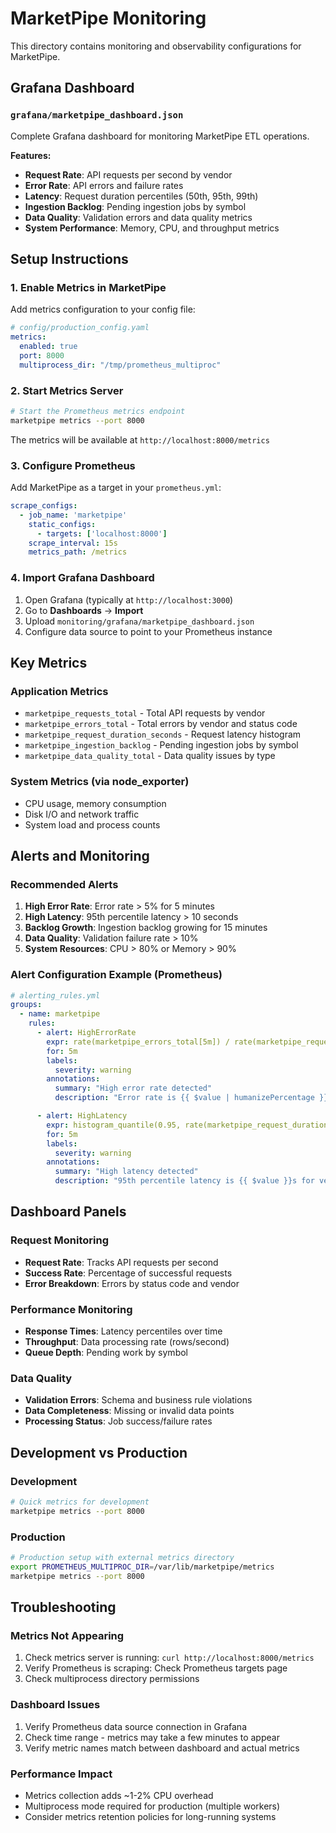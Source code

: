# MarketPipe Monitoring

This directory contains monitoring and observability configurations for MarketPipe.

## Grafana Dashboard

### `grafana/marketpipe_dashboard.json`
Complete Grafana dashboard for monitoring MarketPipe ETL operations.

**Features:**
- **Request Rate**: API requests per second by vendor
- **Error Rate**: API errors and failure rates  
- **Latency**: Request duration percentiles (50th, 95th, 99th)
- **Ingestion Backlog**: Pending ingestion jobs by symbol
- **Data Quality**: Validation errors and data quality metrics
- **System Performance**: Memory, CPU, and throughput metrics

## Setup Instructions

### 1. Enable Metrics in MarketPipe

Add metrics configuration to your config file:

```yaml
# config/production_config.yaml
metrics:
  enabled: true
  port: 8000
  multiprocess_dir: "/tmp/prometheus_multiproc"
```

### 2. Start Metrics Server

```bash
# Start the Prometheus metrics endpoint
marketpipe metrics --port 8000
```

The metrics will be available at `http://localhost:8000/metrics`

### 3. Configure Prometheus

Add MarketPipe as a target in your `prometheus.yml`:

```yaml
scrape_configs:
  - job_name: 'marketpipe'
    static_configs:
      - targets: ['localhost:8000']
    scrape_interval: 15s
    metrics_path: /metrics
```

### 4. Import Grafana Dashboard

1. Open Grafana (typically at `http://localhost:3000`)
2. Go to **Dashboards** → **Import**
3. Upload `monitoring/grafana/marketpipe_dashboard.json`
4. Configure data source to point to your Prometheus instance

## Key Metrics

### Application Metrics
- `marketpipe_requests_total` - Total API requests by vendor
- `marketpipe_errors_total` - Total errors by vendor and status code  
- `marketpipe_request_duration_seconds` - Request latency histogram
- `marketpipe_ingestion_backlog` - Pending ingestion jobs by symbol
- `marketpipe_data_quality_total` - Data quality issues by type

### System Metrics (via node_exporter)
- CPU usage, memory consumption
- Disk I/O and network traffic
- System load and process counts

## Alerts and Monitoring

### Recommended Alerts
1. **High Error Rate**: Error rate > 5% for 5 minutes
2. **High Latency**: 95th percentile latency > 10 seconds
3. **Backlog Growth**: Ingestion backlog growing for 15 minutes
4. **Data Quality**: Validation failure rate > 10%
5. **System Resources**: CPU > 80% or Memory > 90%

### Alert Configuration Example (Prometheus)

```yaml
# alerting_rules.yml
groups:
  - name: marketpipe
    rules:
      - alert: HighErrorRate
        expr: rate(marketpipe_errors_total[5m]) / rate(marketpipe_requests_total[5m]) > 0.05
        for: 5m
        labels:
          severity: warning
        annotations:
          summary: "High error rate detected"
          description: "Error rate is {{ $value | humanizePercentage }} for vendor {{ $labels.vendor }}"

      - alert: HighLatency
        expr: histogram_quantile(0.95, rate(marketpipe_request_duration_seconds_bucket[5m])) > 10
        for: 5m
        labels:
          severity: warning
        annotations:
          summary: "High latency detected"
          description: "95th percentile latency is {{ $value }}s for vendor {{ $labels.vendor }}"
```

## Dashboard Panels

### Request Monitoring
- **Request Rate**: Tracks API requests per second
- **Success Rate**: Percentage of successful requests
- **Error Breakdown**: Errors by status code and vendor

### Performance Monitoring  
- **Response Times**: Latency percentiles over time
- **Throughput**: Data processing rate (rows/second)
- **Queue Depth**: Pending work by symbol

### Data Quality
- **Validation Errors**: Schema and business rule violations
- **Data Completeness**: Missing or invalid data points
- **Processing Status**: Job success/failure rates

## Development vs Production

### Development
```bash
# Quick metrics for development
marketpipe metrics --port 8000
```

### Production
```bash
# Production setup with external metrics directory
export PROMETHEUS_MULTIPROC_DIR=/var/lib/marketpipe/metrics
marketpipe metrics --port 8000
```

## Troubleshooting

### Metrics Not Appearing
1. Check metrics server is running: `curl http://localhost:8000/metrics`
2. Verify Prometheus is scraping: Check Prometheus targets page
3. Check multiprocess directory permissions

### Dashboard Issues
1. Verify Prometheus data source connection in Grafana
2. Check time range - metrics may take a few minutes to appear
3. Verify metric names match between dashboard and actual metrics

### Performance Impact
- Metrics collection adds ~1-2% CPU overhead
- Multiprocess mode required for production (multiple workers)
- Consider metrics retention policies for long-running systems 